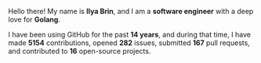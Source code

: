 Hello there! My name is **Ilya Brin**, and I am a **software engineer** with a deep love for **Golang**.

I have been using GitHub for the past **14 years**, and during that time, I have made **5154** contributions, opened **282** issues, submitted **167** pull requests, and contributed to **16** open-source projects.
